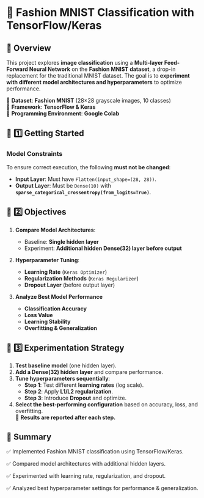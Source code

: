 # 👕 Fashion MNIST Classification with TensorFlow/Keras  

## 📜 Overview  
This project explores **image classification** using a **Multi-layer Feed-Forward Neural Network** on the **Fashion MNIST dataset**, a drop-in replacement for the traditional MNIST dataset. The goal is to **experiment with different model architectures and hyperparameters** to optimize performance.  

📌 **Dataset**: **Fashion MNIST** (28×28 grayscale images, 10 classes)  
📌 **Framework**: **TensorFlow & Keras**  
📌 **Programming Environment**: **Google Colab**  

## 🚀 1️⃣ Getting Started  
### **Model Constraints**  
To ensure correct execution, the following **must not be changed**:  
- **Input Layer**: Must have `Flatten(input_shape=(28, 28))`.  
- **Output Layer**: Must be `Dense(10)` with **`sparse_categorical_crossentropy(from_logits=True)`**.  

## 🎯 2️⃣ Objectives  
1. **Compare Model Architectures**:  
   - Baseline: **Single hidden layer**  
   - Experiment: **Additional hidden Dense(32) layer before output**  

2. **Hyperparameter Tuning**:  
   - **Learning Rate** (`Keras Optimizer`)  
   - **Regularization Methods** (`Keras Regularizer`)  
   - **Dropout Layer** (before output layer)  

3. **Analyze Best Model Performance**  
   - **Classification Accuracy**  
   - **Loss Value**  
   - **Learning Stability**  
   - **Overfitting & Generalization**  

## 🧪 3️⃣ Experimentation Strategy  
1. **Test baseline model** (one hidden layer).  
2. **Add a Dense(32) hidden layer** and compare performance.  
3. **Tune hyperparameters sequentially**:  
   - **Step 1**: Test different **learning rates** (log scale).  
   - **Step 2**: Apply **L1/L2 regularization**.  
   - **Step 3**: Introduce **Dropout** and optimize.  
4. **Select the best-performing configuration** based on accuracy, loss, and overfitting.  
📌 **Results are reported after each step.**

## 📌 Summary  
✅ Implemented Fashion MNIST classification using TensorFlow/Keras.

✅ Compared model architectures with additional hidden layers.

✅ Experimented with learning rate, regularization, and dropout.

✅ Analyzed best hyperparameter settings for performance & generalization.
